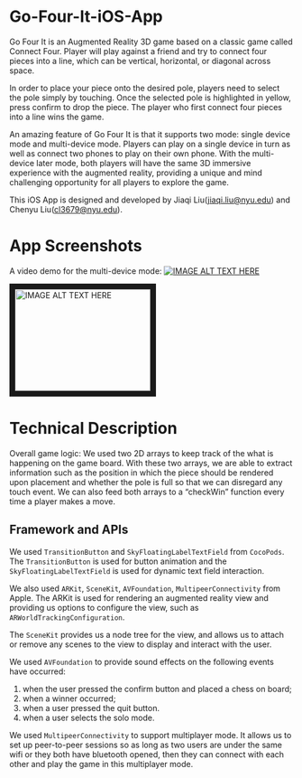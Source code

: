 # Go-Four-It-iOS-App
Go Four It is an Augmented Reality 3D game based on a classic game called Connect Four. Player will play against a friend and try to connect four pieces into a line, which can be vertical, horizontal, or diagonal across space.

In order to place your piece onto the desired pole, players need to select the pole simply by touching. Once the selected pole is highlighted in yellow, press confirm to drop the piece. The player who first connect four pieces into a line wins the game.

An amazing feature of Go Four It is that it supports two mode: single device mode and multi-device mode. Players can play on a single device in turn as well as connect two phones to play on their own phone. With the multi-device later mode, both players will have the same 3D immersive experience with the augmented reality, providing a unique and mind challenging opportunity for all players to explore the game.

This iOS App is designed and developed by Jiaqi Liu(jiaqi.liu@nyu.edu) and Chenyu Liu(cl3679@nyu.edu).

# App Screenshots
A video demo for the multi-device mode:
[![IMAGE ALT TEXT HERE](http://img.youtube.com/vi/YOUTUBE_VIDEO_ID_HERE/0.jpg)](http://www.youtube.com/watch?v=https://youtu.be/mRGp-DwrjQU)


<a href="http://www.youtube.com/watch?feature=player_embedded&v=YOUTUBE_VIDEO_ID_HERE
" target="_blank"><img src="http://img.youtube.com/vi/mRGp-DwrjQU/0.jpg"
alt="IMAGE ALT TEXT HERE" width="240" height="180" border="10" /></a>


# Technical Description
Overall game logic:
We used two 2D arrays to keep track of the what is happening on the game board. With these two arrays, we are able to extract information such as the position in which the piece should be rendered upon placement and whether the pole is full so that we can disregard any touch event. We can also feed both arrays to a “checkWin” function every time a player makes a move.

## Framework and APIs
We used `TransitionButton` and `SkyFloatingLabelTextField` from `CocoPods`.
The `TransitionButton` is used for button animation and the `SkyFloatingLabelTextField` is used for dynamic text field interaction.

We also used `ARKit`, `SceneKit`, `AVFoundation`, `MultipeerConnectivity` from Apple.
The ARKit is used for rendering an augmented reality view and providing us options to configure the view, such as `ARWorldTrackingConfiguration`.

The `SceneKit` provides us a node tree for the view, and allows us to attach or remove any scenes to the view to display and interact with the user.

We used `AVFoundation` to provide sound effects on the following events have occurred:
1. when the user pressed the confirm button and placed a chess on board;
2. when a winner occurred;
3. when a user pressed the quit button.
4. when a user selects the solo mode.

We used `MultipeerConnectivity` to support multiplayer mode. It allows us to set up peer-to-peer sessions so as long as two users are under the same wifi or they both have bluetooth opened, then they can connect with each other and play the game in this multiplayer mode.
